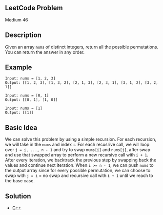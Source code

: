 ## LeetCode Problem
Medium 46

## Description
Given an array `nums` of distinct integers, return all the possible permutations. You can return the answer in any order.

## Example
```
Input: nums = [1, 2, 3]
Output: [[1, 2, 3], [1, 3, 2], [2, 1, 3], [2, 3, 1], [3, 1, 2], [3, 2, 1]]

Input: nums = [0, 1]
Output: [[0, 1], [1, 0]]

Input: nums = [1]
Output: [[1]]
```

## Basic Idea
We can solve this problem by using a simple recursion. For each recursion, we will take in the `nums` and index `i`. For each recusrive call, we will loop over `j = i, ..., n - 1` and try to swap `nums[i]` and `nums[j]`, after swap and use that swapped array to perform a new recursive call with `i + 1`. After every iteration, we backtrack the previous step by swapping back the values and continue next iteration. When `i >= n - 1`, we can push `nums` to the output array since for every possible permutation, we can choose to swap with `j = i` = no swap and recursive call with `i + 1` until we reach to the base case.

## Solution
- [C++](./solution.cpp)